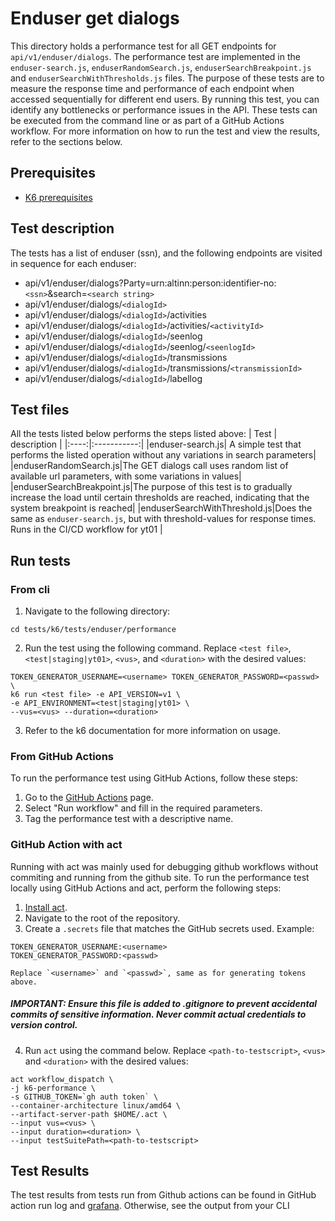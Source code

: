 # Enduser get dialogs

This directory holds a performance test for all GET endpoints for `api/v1/enduser/dialogs`. The performance test are implemented in the `enduser-search.js`, `enduserRandomSearch.js`, `enduserSearchBreakpoint.js` and `enduserSearchWithThresholds.js` files. The purpose of these tests are to measure the response time and performance of each endpoint when accessed sequentially for different end users. By running this test, you can identify any bottlenecks or performance issues in the API. These tests can be executed from the command line or as part of a GitHub Actions workflow. For more information on how to run the test and view the results, refer to the sections below.

## Prerequisites
- [K6 prerequisites](../../README.md#Prerequisites)

## Test description
The tests has a list of enduser (ssn), and the following endpoints are visited in
sequence for each enduser:
- api/v1/enduser/dialogs?Party=urn:altinn:person:identifier-no:`<ssn>`&search=`<search string>`
- api/v1/enduser/dialogs/`<dialogId>`
- api/v1/enduser/dialogs/`<dialogId>`/activities
- api/v1/enduser/dialogs/`<dialogId>`/activities/`<activityId>`
- api/v1/enduser/dialogs/`<dialogId>`/seenlog
- api/v1/enduser/dialogs/`<dialogId>`/seenlog/`<seenlogId>`
- api/v1/enduser/dialogs/`<dialogId>`/transmissions
- api/v1/enduser/dialogs/`<dialogId>`/transmissions/`<transmissionId>`
- api/v1/enduser/dialogs/`<dialogId>`/labellog

## Test files
All the tests listed below performs the steps listed above: 
| Test | description |
|:----:|:-----------:|
|enduser-search.js| A simple test that performs the listed operation without any variations in search parameters|
|enduserRandomSearch.js|The GET dialogs call uses random list of available url parameters, with some variations in values|
|enduserSearchBreakpoint.js|The purpose of this test is to gradually increase the load until certain thresholds are reached, indicating that the system breakpoint is reached|
|enduserSearchWithThreshold.js|Does the same as `enduser-search.js`, but with threshold-values for response times. Runs in the CI/CD workflow for yt01 |


## Run tests
### From cli
1. Navigate to the following directory:
```shell
cd tests/k6/tests/enduser/performance
```
2. Run the test using the following command. Replace `<test file>`, `<test|staging|yt01>`, `<vus>`, and `<duration>` with the desired values:
```shell
TOKEN_GENERATOR_USERNAME=<username> TOKEN_GENERATOR_PASSWORD=<passwd> \
k6 run <test file> -e API_VERSION=v1 \
-e API_ENVIRONMENT=<test|staging|yt01> \
--vus=<vus> --duration=<duration>
```
3. Refer to the k6 documentation for more information on usage.

### From GitHub Actions
To run the performance test using GitHub Actions, follow these steps:
1. Go to the [GitHub Actions](https://github.com/altinn/dialogporten/actions/workflows/dispatch-k6-performance.yml) page.
2. Select "Run workflow" and fill in the required parameters.
3. Tag the performance test with a descriptive name.

### GitHub Action with act
Running with act was mainly used for debugging github workflows without commiting and running from the github site. 
To run the performance test locally using GitHub Actions and act, perform the following steps:
1. [Install act](https://nektosact.com/installation/).
2. Navigate to the root of the repository.
3. Create a `.secrets` file that matches the GitHub secrets used. Example:
```file
TOKEN_GENERATOR_USERNAME:<username>
TOKEN_GENERATOR_PASSWORD:<passwd>
```
    Replace `<username>` and `<passwd>`, same as for generating tokens above. 
##### IMPORTANT: Ensure this file is added to .gitignore to prevent accidental commits of sensitive information. Never commit actual credentials to version control.
4. Run `act` using the command below. Replace `<path-to-testscript>`, `<vus>` and `<duration>` with the desired values:
```shell
act workflow_dispatch \
-j k6-performance \
-s GITHUB_TOKEN=`gh auth token` \
--container-architecture linux/amd64 \
--artifact-server-path $HOME/.act \ 
--input vus=<vus> \
--input duration=<duration> \ 
--input testSuitePath=<path-to-testscript>
```

## Test Results
The test results from tests run from Github actions can be found in GitHub action run log and [grafana](https://altinn-grafana-test-b2b8dpdkcvfuhfd3.eno.grafana.azure.com/d/ccbb2351-2ae2-462f-ae0e-f2c893ad1028/k6-prometheus).
Otherwise, see the output from your CLI
